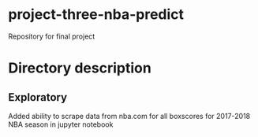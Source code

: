 # project-three-nba-predict
Repository for final project

# Directory description
## Exploratory
Added ability to scrape data from nba.com for all boxscores for 2017-2018 NBA season in jupyter notebook
